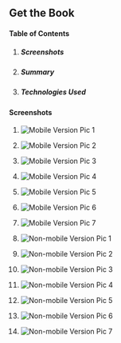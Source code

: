 ## Get the Book

#### Table of Contents
1.  ##### Screenshots
2.  ##### Summary
3.  ##### Technologies Used

#### Screenshots
1.  ![Mobile Version Pic 1](images/getTheBookmobilepic1.png "Mobile Pic 1")
2.  ![Mobile Version Pic 2](images/getTheBookmobilepic2.png "Mobile Pic 2")
3.  ![Mobile Version Pic 3](images/getTheBookmobilepic3.png "Mobile Pic 3")
4.  ![Mobile Version Pic 4](images/getTheBookmobilepic4.png "Mobile Pic 4")
5.  ![Mobile Version Pic 5](images/getTheBookmobilepic5.png "Mobile Pic 5")
6.  ![Mobile Version Pic 6](images/getTheBookmobilepic6.png "Mobile Pic 6")
7.  ![Mobile Version Pic 7](images/getTheBookmobilepic7.png "Mobile Pic 7")

1.  ![Non-mobile Version Pic 1](images/getTheBooknonmobilepic1.png "Non-Mobile Pic 1")
2.  ![Non-mobile Version Pic 2](images/getTheBooknonmobilepic2.png "Non-Mobile Pic 1")
3.  ![Non-mobile Version Pic 3](images/getTheBooknonmobilepic3.png "Non-Mobile Pic 1")
4.  ![Non-mobile Version Pic 4](images/getTheBooknonmobilepic4.png "Non-Mobile Pic 1")
5.  ![Non-mobile Version Pic 5](images/getTheBooknonmobilepic5.png "Non-Mobile Pic 1")
6.  ![Non-mobile Version Pic 6](images/getTheBooknonmobilepic6.png "Non-Mobile Pic 1")
7.  ![Non-mobile Version Pic 7](images/getTheBooknonmobilepic7.png "Non-Mobile Pic 1")

